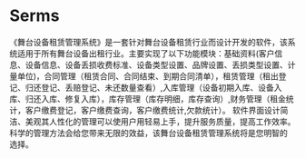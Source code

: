 # Serms
 《舞台设备租赁管理系统》是一套针对舞台设备租赁行业而设计开发的软件，该系统适用于所有舞台设备出租行业。主要实现了以下功能模块：基础资料(客户信息、设备信息、设备丢损收费标准、设备类型设置、品牌设置、丢损类型设置、计量单位)，合同管理（租赁合同、合同结束、到期合同清单），租赁管理（租出登记、归还登记、丢赔登记、未还数量查看）,入库管理（设备初期入库、设备入库、归还入库、修复入库），库存管理（库存明细，库存查询）,财务管理（租金统计，客户缴费登记，客户缴费查询，客户缴费统计,欠款统计）。    软件界面设计简洁、美观其人性化的管理可以使用户用轻易上手，提升服务质量，提高工作效率。科学的管理方法会给您带来无限的效益，该舞台设备租赁管理系统将是您明智的 选择。
